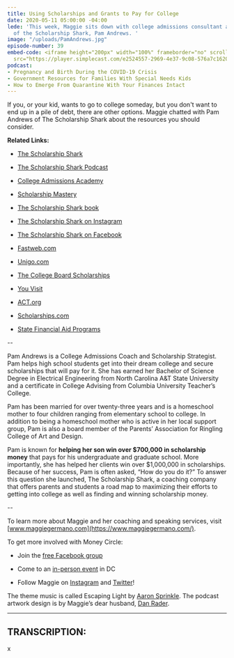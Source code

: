 ```yaml
---
title: Using Scholarships and Grants to Pay for College
date: 2020-05-11 05:00:00 -04:00
lede: 'This week, Maggie sits down with college admissions consultant and founder
  of the Scholarship Shark, Pam Andrews. '
image: "/uploads/PamAndrews.jpg"
episode-number: 39
embed-code: <iframe height="200px" width="100%" frameborder="no" scrolling="no" seamless
  src="https://player.simplecast.com/e2524557-2969-4e37-9c08-576a7c1620c9?dark=false"></iframe>
podcast:
- Pregnancy and Birth During the COVID-19 Crisis
- Government Resources for Families With Special Needs Kids
- How to Emerge From Quarantine With Your Finances Intact
---
```


If you, or your kid, wants to go to college someday, but you don't want to end up in a pile of debt, there are other options. Maggie chatted with Pam Andrews of The Scholarship Shark about the resources you should consider.

**Related Links:**

* [The Scholarship Shark](https://www.thescholarshipshark.com/)

* [The Scholarship Shark Podcast](https://www.thescholarshipshark.com/category/podcast/)

* [College Admissions Academy](https://www.thescholarshipshark.com/college-admissions-academy/)

* [Scholarship Mastery](https://www.thescholarshipshark.com/sm-open/)

* [The Scholarship Shark book](https://www.amazon.com/Scholarship-Shark-faith-based-finding-scholarships/dp/1540610705)

* [The Scholarship Shark on Instagram](https://www.instagram.com/thescholarshipshark/?hl=en)

* [The Scholarship Shark on Facebook](https://www.facebook.com/ScholarshipShark/)

* [Fastweb.com](https://www.fastweb.com/)

* [Unigo.com](https://www.unigo.com/)

* [The College Board Scholarships](https://opportunity.collegeboard.org/?navId=www-cbos)

* [You Visit](https://www.youvisit.com/)

* [ACT.org](http://www.act.org/)

* [Scholarships.com](https://www.scholarships.com/)

* [State Financial Aid Programs](https://www.nasfaa.org/State_Financial_Aid_Programs)

--

Pam Andrews is a College Admissions Coach and Scholarship Strategist. Pam helps high school students get into their dream college and secure scholarships that will pay for it. She has earned her Bachelor of Science Degree in Electrical Engineering from North Carolina A&T State University and a certificate in College Advising from Columbia University Teacher’s College.

Pam has been married for over twenty-three years and is a homeschool mother to four children ranging from elementary school to college. In addition to being a homeschool mother who is active in her local support group, Pam is also a board member of the Parents’ Association for Ringling College of Art and Design.

Pam is known for **helping her son win over $700,000 in scholarship money** that pays for his undergraduate and graduate school. More importantly, she has helped her clients win over $1,000,000 in scholarships. Because of her success, Pam is often asked, “How do you do it?” To answer this question she launched, The Scholarship Shark, a coaching company that offers parents and students a road map to maximizing their efforts to getting into college as well as finding and winning scholarship money.

--

To learn more about Maggie and her coaching and speaking services, visit [www.maggiegermano.com](https://www.maggiegermano.com/).

To get more involved with Money Circle:

* Join the [free Facebook group](https://www.facebook.com/groups/MoneyCircleGroup)

* Come to an [in-person event](https://www.maggiegermano.com/moneycircle/) in DC

* Follow Maggie on [Instagram](https://dashboard.simplecast.com/episodes/www.instagram.com/maggiegermano) and [Twitter](https://dashboard.simplecast.com/episodes/www.twitter.com/maggiegermano)!

The theme music is called Escaping Light by [Aaron Sprinkle](http://aaronsprinklemusic.com/). The podcast artwork design is by Maggie’s dear husband, [Dan Rader](https://danrdesign.com/).

---

## TRANSCRIPTION:

x